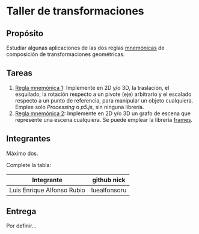 # Taller de transformaciones

## Propósito

Estudiar algunas aplicaciones de las dos reglas [mnemónicas](http://visualcomputing.github.io/Transformations/#/5/16) de composición de transformaciones geométricas.

## Tareas

1. [Regla mnemónica 1](http://visualcomputing.github.io/Transformations/#/5/17): Implemente en 2D y/o 3D, la traslación, el esquilado, la rotación respecto a un pivote (eje) arbitrario y el escalado respecto a un punto de referencia, para manipular un objeto cualquiera. Emplee solo *Processing* o *p5.js*, sin ninguna librería.
2. [Regla mnemónica 2](http://visualcomputing.github.io/Transformations/#/6): Implemente en 2D y/o 3D un grafo de escena que represente una escena cualquiera. Se puede emplear la librería [frames](https://github.com/VisualComputing/frames).

## Integrantes

Máximo dos.

Complete la tabla:

| Integrante               | github nick |
|--------------------------|-------------|
|Luis Enrique Alfonso Rubio|luealfonsoru |

## Entrega

Por definir...
